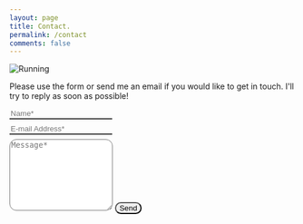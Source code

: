 ```yaml
---
layout: page
title: Contact.
permalink: /contact
comments: false
---
```


![Running](/assets/images/email_image.avif)

<form id="contact-form" action="https://formspree.io/f/mblkpglk" method="POST" novalidate target="_self">
  <p class="mb-4">Please use the form or send me an email if you would like to get in touch. I'll try to reply as soon as possible!</p>
  <div class="form-group row">
    <div class="col-md-6">
      <input class="form-control" type="text" name="name" placeholder="Name*" required style="border:none;border-bottom:2px solid #333;border-radius:0;background:transparent;box-shadow:none;max-width:100%;margin-bottom:8px;">
    </div>
    <div class="col-md-6">
      <input class="form-control" type="email" name="_replyto" placeholder="E-mail Address*" required style="border:none;border-bottom:2px solid #333;border-radius:0;background:transparent;box-shadow:none;max-width:100%;margin-bottom:8px;">
    </div>
  </div>
  <textarea rows="8" class="form-control mb-3" name="message" placeholder="Message*" required style ="border-radius:12px;"></textarea>
  <input class="btn btn-dark" type="submit" value="Send" style="border-radius:12px;">
</form>
<div id="contact-thankyou" style="display:none;">
  <p>Thank you for contacting me. I will get back to you soon.</p>
</div>

<script>
document.addEventListener('DOMContentLoaded', function() {
  var form = document.getElementById('contact-form');
  var thankyou = document.getElementById('contact-thankyou');
  if(form) {
    form.addEventListener('submit', function(e) {
      e.preventDefault();
      var data = new FormData(form);
      fetch(form.action, {
        method: 'POST',
        body: data,
        headers: { 'Accept': 'application/json' }
      }).then(function(response) {
        if (response.ok) {
          form.style.display = 'none';
          thankyou.style.display = 'block';
        } else {
          alert('There was a problem. Please try again later.');
        }
      }).catch(function() {
        alert('There was a problem. Please try again later.');
      });
      return false; // Extra insurance for mobile browsers
    }, false);
  }
});
</script>